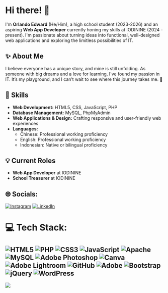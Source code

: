 # Hi there! 👋

I'm **Orlando Edward** (He/Him), a high school student (2023-2026) and an aspiring **Web App Developer** currently honing my skills at IODININE (2024 - present). I'm passionate about turning ideas into functional, well-designed web applications and exploring the limitless possibilities of IT.

## ✨ About Me
I believe everyone has a unique story, and mine is still unfolding. As someone with big dreams and a love for learning, I've found my passion in IT. It’s my playground, and I can’t wait to see where this journey takes me. 🚀  

## 🔧 Skills
- **Web Development:** HTML5, CSS, JavaScript, PHP  
- **Database Management:** MySQL, PhpMyAdmin  
- **Web Applications & Design:** Crafting responsive and user-friendly web experiences  
- **Languages:**  
  - Chinese: Professional working proficiency  
  - English: Professional working proficiency  
  - Indonesian: Native or bilingual proficiency  

## 💡 Current Roles
- **Web App Developer** at IODININE  
- **School Treasurer** at IODININE  

## 🌐 Socials:
[![Instagram](https://img.shields.io/badge/Instagram-%23E4405F.svg?logo=Instagram&logoColor=white)](https://instagram.com/oxcilin) 
[![LinkedIn](https://img.shields.io/badge/LinkedIn-%230077B5.svg?logo=linkedin&logoColor=white)](https://linkedin.com/in/oxacilin) 

# 💻 Tech Stack:
![HTML5](https://img.shields.io/badge/html5-%23E34F26.svg?style=for-the-badge&logo=html5&logoColor=white) ![PHP](https://img.shields.io/badge/php-%23777BB4.svg?style=for-the-badge&logo=php&logoColor=white) ![CSS3](https://img.shields.io/badge/css3-%231572B6.svg?style=for-the-badge&logo=css3&logoColor=white) ![JavaScript](https://img.shields.io/badge/javascript-%23323330.svg?style=for-the-badge&logo=javascript&logoColor=%23F7DF1E) ![Apache](https://img.shields.io/badge/apache-%23D42029.svg?style=for-the-badge&logo=apache&logoColor=white) ![MySQL](https://img.shields.io/badge/mysql-4479A1.svg?style=for-the-badge&logo=mysql&logoColor=white) ![Adobe Photoshop](https://img.shields.io/badge/adobe%20photoshop-%2331A8FF.svg?style=for-the-badge&logo=adobe%20photoshop&logoColor=white) ![Canva](https://img.shields.io/badge/Canva-%2300C4CC.svg?style=for-the-badge&logo=Canva&logoColor=white) ![Adobe Lightroom](https://img.shields.io/badge/Adobe%20Lightroom-31A8FF.svg?style=for-the-badge&logo=Adobe%20Lightroom&logoColor=white) ![GitHub](https://img.shields.io/badge/github-%23121011.svg?style=for-the-badge&logo=github&logoColor=white) ![Adobe](https://img.shields.io/badge/adobe-%23FF0000.svg?style=for-the-badge&logo=adobe&logoColor=white) ![Bootstrap](https://img.shields.io/badge/bootstrap-%238511FA.svg?style=for-the-badge&logo=bootstrap&logoColor=white) ![jQuery](https://img.shields.io/badge/jquery-%230769AD.svg?style=for-the-badge&logo=jquery&logoColor=white) ![WordPress](https://img.shields.io/badge/WordPress-%23117AC9.svg?style=for-the-badge&logo=WordPress&logoColor=white)
---
[![](https://visitcount.itsvg.in/api?id=oxcilin&icon=0&color=0)](https://visitcount.itsvg.in)

